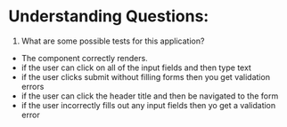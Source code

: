# Understanding Questions:
1. What are some possible tests for this application?
* The component correctly renders.
* if the user can click on all of the input fields and then type text
* if the user clicks submit without filling forms then you get validation errors
* if the user can click the header title and then be navigated to the form
* if the user incorrectly fills out any input fields then yo get a validation error